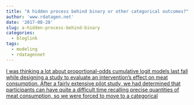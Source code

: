 ```yaml
---
title: "A hidden process behind binary or other categorical outcomes?"
author: 'www.rdatagen.net'
date: '2017-08-28'
slug: a-hidden-process-behind-binary
categories:
  - bloglink
tags:
  - modeling
  - rdatagennet
---
```


[I was thinking a lot about proportional-odds cumulative logit models last fall while designing a study to evaluate an intervention’s effect on meat consumption. After a fairly extensive pilot study, we had determined that participants can have quite a difficult time recalling precise quantities of meat consumption, so we were forced to move to a categorical<i class="fas fa-external-link-alt"></i>](https://www.rdatagen.net/post/ordinal-regression/)

